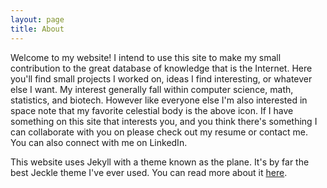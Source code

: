 ```yaml
---
layout: page
title: About
---
```


Welcome to my website! I intend to use this site to make my small contribution to the great database of knowledge that is the Internet. Here you'll find small projects I worked on, ideas I find interesting, or whatever else I want. My interest generally fall within computer science, math, statistics, and biotech. However like everyone else I'm also interested in space note that my favorite celestial body is the above icon. If I have something on this site that interests you, and you think there's something I can collaborate with you on please check out my resume or contact me. You can also connect with me on LinkedIn.


This website uses Jekyll with a theme known as the plane. It's by far the best Jeckle theme I've ever used. You can read more about it [here](http://heiswayi.github.io/the-plain.html).